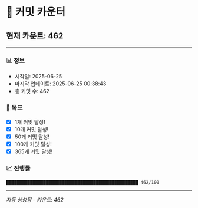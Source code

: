 # 🔢 커밋 카운터

## 현재 카운트: 462

---

### 📊 정보
- 시작일: 2025-06-25
- 마지막 업데이트: 2025-06-25 00:38:43
- 총 커밋 수: 462

### 🎯 목표
- [x] 1개 커밋 달성!
- [x] 10개 커밋 달성!
- [x] 50개 커밋 달성!
- [x] 100개 커밋 달성!
- [x] 365개 커밋 달성!

### 📈 진행률
```
██████████████████████████████████████████████████ 462/100
```

---
*자동 생성됨 - 카운트: 462*
